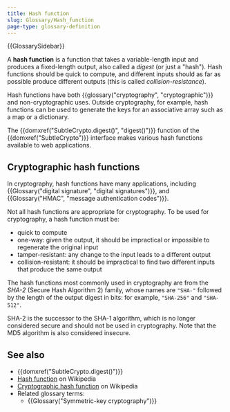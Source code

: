 ```yaml
---
title: Hash function
slug: Glossary/Hash_function
page-type: glossary-definition
---
```


{{GlossarySidebar}}

A **hash function** is a function that takes a variable-length input and produces a fixed-length output, also called a _digest_ (or just a "hash"). Hash functions should be quick to compute, and different inputs should as far as possible produce different outputs (this is called _collision-resistance_).

Hash functions have both {{glossary("cryptography", "cryptographic")}} and non-cryptographic uses. Outside cryptography, for example, hash functions can be used to generate the keys for an associative array such as a map or a dictionary.

The {{domxref("SubtleCrypto.digest()", "digest()")}} function of the {{domxref("SubtleCrypto")}} interface makes various hash functions available to web applications.

## Cryptographic hash functions

In cryptography, hash functions have many applications, including {{Glossary("digital signature", "digital signatures")}}, and {{Glossary("HMAC", "message authentication codes")}}.

Not all hash functions are appropriate for cryptography. To be used for cryptography, a hash function must be:

- quick to compute
- one-way: given the output, it should be impractical or impossible to regenerate the original input
- tamper-resistant: any change to the input leads to a different output
- collision-resistant: it should be impractical to find two different inputs that produce the same output

The hash functions most commonly used in cryptography are from the _SHA-2_ (Secure Hash Algorithm 2) family, whose names are `"SHA-"` followed by the length of the output digest in bits: for example, `"SHA-256"` and `"SHA-512"`.

SHA-2 is the successor to the SHA-1 algorithm, which is no longer considered secure and should not be used in cryptography. Note that the MD5 algorithm is also considered insecure.

## See also

- {{domxref("SubtleCrypto.digest()")}}
- [Hash function](https://en.wikipedia.org/wiki/Hash_function) on Wikipedia
- [Cryptographic hash function](https://en.wikipedia.org/wiki/Cryptographic_hash_function) on Wikipedia
- Related glossary terms:
  - {{Glossary("Symmetric-key cryptography")}}
